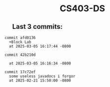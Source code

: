 <h1 style="text-align:center;">CS403-DS</h1>

## &nbsp;&nbsp;&nbsp;&nbsp;&nbsp;Last 3 commits:

```
commit afd0136
  +Block Lab
  at 2025-03-05 16:17:44 -0800
```


```
commit 42b210d
  
  at 2025-03-05 16:16:34 -0800
```


```
commit 17c72ef
  some useless javadocs i forgor
  at 2025-02-21 15:50:00 -0800
```
